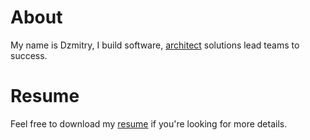 # About

My name is Dzmitry, I build software, [architect](blog/Architecture.md) solutions lead teams to success.

# Resume

Feel free to download my [resume](https://docs.google.com/document/d/1SCzfRX30Up8dJdt6-TJ_ozIk5fSwgkoBDc0cBvaclCE/edit?usp=drive_web&ouid=112674424329330062685) if you're looking for more details.